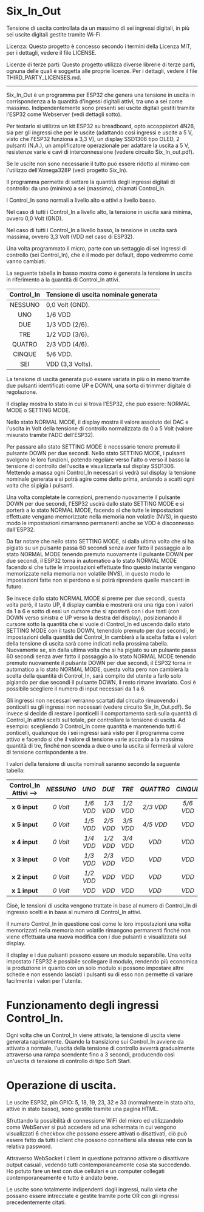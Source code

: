 
# Six_In_Out

Tensione di uscita controllata da un massimo di sei ingressi digitali,
in più sei uscite digitali gestite tramite Wi-Fi.

Licenza:
Questo progetto è concesso secondo i termini della Licenza MIT,
per i dettagli, vedere il file LICENSE.

Licenze di terze parti:
Questo progetto utilizza diverse librerie di terze parti, 
ognuna delle quali è soggetta alle proprie licenze. 
Per i dettagli, vedere il file THIRD_PARTY_LICENSES.md.

---

Six_In_Out è un programma per ESP32 che genera una tensione in uscita in corrispondenza a la quantità d'ingessi digitali attivi,
tra uno a sei come massimo.
Indipendentemente sono presenti sei uscite digitali gestiti tramite l'ESP32 come Webserver (vedi dettagli sotto).

Per testarlo si utilizza un kit ESP32 su breadboard, opto accoppiatori 4N26, 
sia per gli ingressi che per le uscite (adattando così ingressi e uscite a 5 V, visto che l'ESP32 funziona a 3,3 V),
un display SSD1306 tipo OLED, 2 pulsanti (N.A.), un amplificatore operazionale per adattare la uscita a 5 V,
resistenze varie e cavi di interconnessione (vedere circuito Six_In_out.pdf).

Se le uscite non sono necessarie il tutto può essere ridotto al minimo con l'utilizzo dell'Atmega328P (vedi progetto Six_In).

Il programma permette di settare la quantità degli ingressi digitali di controllo: da uno (minimo) a sei (massimo), chiamati Control_In.

I Control_In sono normali a livello alto e attivi a livello basso.

Nel caso di tutti i Control_In a livello alto, 
la tensione in uscita sarà minima, ovvero 0,0 Volt (GND).

Nel caso di tutti i Control_In a livello basso, 
la tensione in uscita sarà massima, ovvero 3,3 Volt (VDD nel caso di ESP32).

Una volta programmato il micro, parte con un settaggio di sei ingressi di controllo (sei Control_In),
che è il modo per default, dopo vedremmo come vanno cambiati.

La seguente tabella in basso mostra como è generata la tensione in uscita in riferimento a la quantità di Control_In attivi.


| Control_In | Tensione di uscita nominale generata |
|:-----------------:|-----------------------------|
| NESSUNO            | 0,0 Volt (GND).             |
| UNO                 | 1/6 VDD                     |
| DUE                 | 1/3 VDD (2/6).              |
| TRE                 | 1/2 VDD (3/6).              |
| QUATRO                 | 2/3 VDD (4/6).              |
| CINQUE                 | 5/6 VDD.                    |
| SEI                 | VDD (3,3 Volts).            |

La tensione di uscita generata può essere variata in più o in meno 
tramite due pulsanti identificati come UP e DOWN, una sorta di trimmer digitale di regolazione.

Il display mostra lo stato in cui si trova l'ESP32, che può essere:
NORMAL MODE o SETTING MODE.

Nello stato NORMAL MODE, il display mostra il valore assoluto del DAC e l'uscita in Volt 
della tensione di controllo normalizzata da 0 a 5 Volt (valore misurato tramite l'ADC dell'ESP32).

Per passare allo stato SETTING MODE è necessario tenere premuto il pulsante DOWN per due secondi.
Nello stato SETTING MODE, i pulsanti svolgono le loro funzioni, 
potendo regolare verso l'alto o verso il basso la tensione di controllo dell'uscita e visualizzarla sul display SSD1306.
Mettendo a massa ogni Control_In necessari si vedrà sul display la tensione nominale generata e si potrà agire come detto prima, 
andando a scatti ogni volta che si pigia i pulsanti.

Una volta completate le correzioni, premendo nuovamente il pulsante DOWN per due secondi, 
l'ESP32 uscirà dallo stato SETTING MODE e si porterà a lo stato NORMAL MODE, 
facendo sì che tutte le impostazioni effettuate vengano memorizzate nella memoria non volatile (NVS), 
in questo modo le impostazioni rimarranno permanenti anche se VDD è disconnesso dall'ESP32.

Da far notare che nello stato SETTING MODE, si dalla ultima volta che si ha pigiato su un pulsante passa 60 secondi 
senza aver fatto il passaggio a lo stato NORMAL MODE tenendo premuto nuovamente il pulsante DOWN per due secondi, 
il ESP32 torna in automatico a lo stato NORMAL MODE facendo sì che tutte le impostazioni effettuate fino questo instante 
vengano memorizzate nella memoria non volatile (NVS), 
in questo modo le impostazioni fatte non si perdono e si potrà riprendere quelle mancanti in futuro.

Se invece dallo stato NORMAL MODE si preme per due secondi, questa volta però, il tasto UP, 
il display cambia e mostrerà ora una riga con i valori da 1 a 6 e sotto di essi 
un cursore che si sposterà con i due tasti (con DOWN verso sinistra e UP verso la destra del display), 
posizionando il cursore sotto la quantità che si vuole di Control_In ed uscendo dallo stato SETTING MODE con il tasto DOWN, 
tenendolo premuto per due secondi, le impostazioni della quantità dei Control_In cambierà a la scelta fatta e i valori 
della tensione di uscita sarà come indicati nella prossima tabella.
Nuovamente se, sin dalla ultima volta che si ha pigiato su un pulsante passa 60 secondi senza aver fatto 
il passaggio a lo stato NORMAL MODE tenendo premuto nuovamente il pulsante DOWN per due secondi, 
il ESP32 torna in automatico a lo stato NORMAL MODE, questa volta pero non cambierà la scelta della quantità di Control_In, 
sarà compito del utente a farlo solo pigiando per due secondi il pulsante DOWN, il resto rimane invariato. 
Cosi è possibile scegliere il numero di input necessari da 1 a 6.

Gli ingressi non necessari verranno scartati dal circuito rimuovendo i ponticelli su gli ingressi non necessari (vedere circuito Six_In_Out.pdf). 
Se invece si decide di restare i ponticelli il comportamento sarà sulla quantità di Control_In attivi scelti sul totale, 
per controllare la tensione di uscita. Ad esempio: scegliendo 3 Control_In come quantità e mantenendo tutti 6 ponticelli, 
qualunque de i sei ingressi sarà visto per il programma come attivo e facendo si che il valore di tensione varie accordo a la massima quantità di tre, 
finché non scenda a due o uno la uscita si fermerà al valore di tensione corrispondente a tre. 

I valori della tensione di uscita nominali saranno secondo la seguente tabella:

| **Control_In Attivi -->** | **_NESSUNO_** | **_UNO_** | **_DUE_** | **_TRE_** | **_QUATTRO_** | **_CINQUE_** | **_SEI_** |
|:-------------------:|:------------------:|:-------------:|:-------------:|:-------------:|:-------------:|:-------------:|:-------------:|
|    **x 6 input**    |      _0 Volt_      |   _1/6 VDD_   |   _1/3 VDD_   |   _1/2 VDD_   |   _2/3 VDD_   |   _5/6 VDD_   |     _VDD_     |
|    **x 5 input**    |      _0 Volt_      |   _1/5 VDD_   |   _2/5 VDD_   |   _3/5 VDD_   |   _4/5 VDD_   |     _VDD_     |     _VDD_     |
|    **x 4 input**    |      _0 Volt_      |   _1/4 VDD_   |   _1/2 VDD_   |   _3/4 VDD_   |     _VDD_     |     _VDD_     |     _VDD_     |
|    **x 3 input**    |      _0 Volt_      |   _1/3 VDD_   |   _2/3 VDD_   |     _VDD_     |     _VDD_     |     _VDD_     |     _VDD_     |
|    **x 2 input**    |      _0 Volt_      |   _1/2 VDD_   |     _VDD_     |     _VDD_     |     _VDD_     |     _VDD_     |     _VDD_     |
|    **x 1 input**    |      _0 Volt_      |     _VDD_     |     _VDD_     |     _VDD_     |     _VDD_     |     _VDD_     |     _VDD_     |

Cioè, le tensioni di uscita vengono trattate in base al numero di Control_In di ingresso scelti e in base al numero di Control_In attivi.

Il numero Control_In in questione così come le loro impostazioni una volta memorizzati nella memoria non volatile 
rimangono permanenti finché non viene effettuata una nuova modifica con i due pulsanti e visualizzata sul display.

Il display e i due pulsanti possono essere un modulo separabile.
Una volta impostato l'ESP32 è possibile scollegare il modulo, 
rendendo più economica la produzione in quanto con un solo modulo si possono impostare altre schede e 
non essendo lasciati i pulsanti su di esso non permette di variare facilmente i valori per l'utente.

# Funzionamento degli ingressi Control_In.

Ogni volta che un Control_In viene attivato, la tensione di uscita viene generata rapidamente.
Quando la transizione sui Control_In avviene da attivato a normale, l'uscita della tensione di controllo 
avverrà gradualmente attraverso una rampa scendente fino a 3 secondi, 
producendo così un'uscita di tensione di controllo di tipo Soft Start.

# Operazione di uscita.

Le uscite ESP32, pin GPIO: 5, 18, 19, 23, 32 e 33 (normalmente in stato alto, attive in stato basso), 
sono gestite tramite una pagina HTML.

Sfruttando la possibilità di connessione WiFi del micro ed utilizzandolo come WebServer si può accedere ad una schermata 
in cui vengono visualizzati 6 checkbox che possono essere attivati o disattivati, 
ciò può essere fatto da tutti i client che possono connettersi alla stessa rete con la relativa password.

Attraverso WebSocket i client in questione potranno attivare o disattivare output casuali, vedendo tutti contemporaneamente cosa sta succedendo.
Ho potuto fare un test con due cellulari e un computer collegati contemporaneamente e tutto è andato bene.

Le uscite sono totalmente indipendenti dagli ingressi, nulla vieta che possano essere intrecciate e 
gestite tramite porte OR con gli ingressi precedentemente citati.
